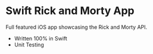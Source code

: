 # Swift Rick and Morty App

Full featured iOS app showcasing the Rick and Morty API.

- Written 100% in Swift
- Unit Testing


